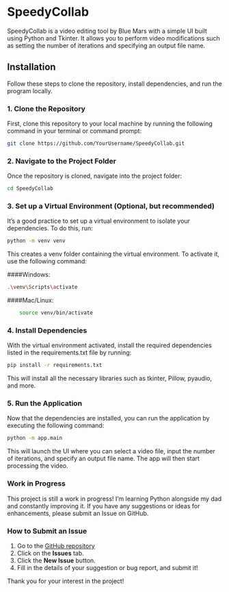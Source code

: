 # SpeedyCollab

SpeedyCollab is a video editing tool by Blue Mars with a simple UI built using Python and Tkinter. It allows you to perform video modifications such as setting the number of iterations and specifying an output file name.

## Installation

Follow these steps to clone the repository, install dependencies, and run the program locally.

### 1. Clone the Repository

First, clone this repository to your local machine by running the following command in your terminal or command prompt:

```bash
git clone https://github.com/YourUsername/SpeedyCollab.git
```

### 2. Navigate to the Project Folder

Once the repository is cloned, navigate into the project folder:

```bash
cd SpeedyCollab
```

### 3. Set up a Virtual Environment (Optional, but recommended)

It’s a good practice to set up a virtual environment to isolate your dependencies. To do this, run:

```bash
python -m venv venv
```

This creates a venv folder containing the virtual environment. To activate it, use the following command:

####Windows:
```bash
.\venv\Scripts\activate
```

####Mac/Linux:
```bash
    source venv/bin/activate
```

### 4. Install Dependencies

With the virtual environment activated, install the required dependencies listed in the requirements.txt file by running:

```bash
pip install -r requirements.txt
```

This will install all the necessary libraries such as tkinter, Pillow, pyaudio, and more.
### 5. Run the Application

Now that the dependencies are installed, you can run the application by executing the following command:

```bash
python -m app.main
```

This will launch the UI where you can select a video file, input the number of iterations, and specify an output file name. The app will then start processing the video.

### Work in Progress

This project is still a work in progress! I’m learning Python alongside my dad and constantly improving it. If you have any suggestions or ideas for enhancements, please submit an Issue on GitHub.

### How to Submit an Issue

1. Go to the [GitHub repository](https://github.com/bluemars72/SpeedyCollab)
2. Click on the **Issues** tab.
3. Click the **New Issue** button.
4. Fill in the details of your suggestion or bug report, and submit it!

Thank you for your interest in the project!
